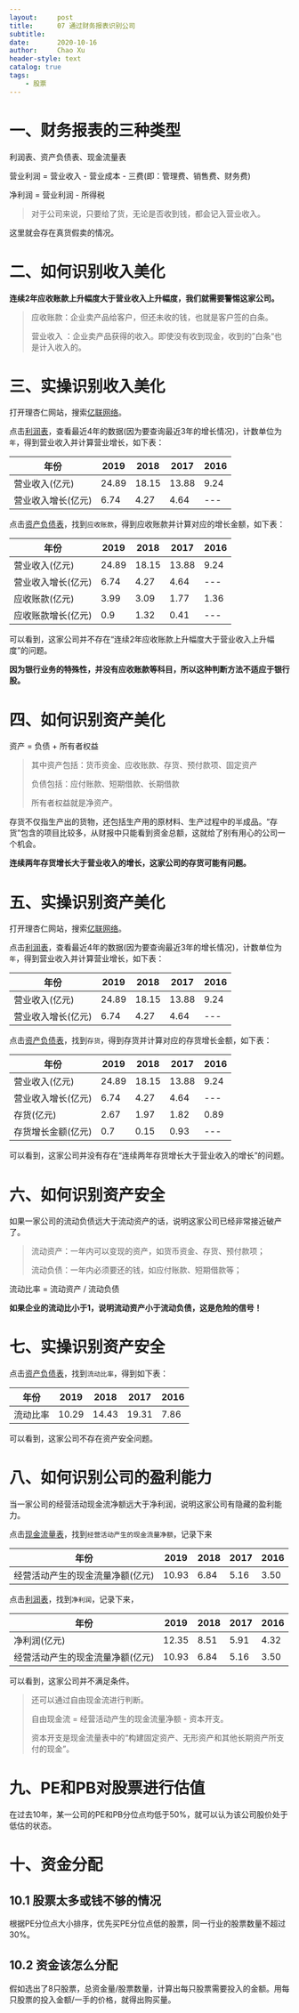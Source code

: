 ```yaml
---
layout:     post
title:      07 通过财务报表识别公司
subtitle:   
date:       2020-10-16
author:     Chao Xu
header-style: text 
catalog: true
tags:
    - 股票
---
```


# 一、财务报表的三种类型

利润表、资产负债表、现金流量表

营业利润 = 营业收入 - 营业成本 - 三费(即：管理费、销售费、财务费)

净利润 = 营业利润 - 所得税

> 对于公司来说，只要给了货，无论是否收到钱，都会记入营业收入。

这里就会存在真货假卖的情况。

# 二、如何识别收入美化

**连续2年应收账款上升幅度大于营业收入上升幅度，我们就需要警惕这家公司。**

> 应收账款：企业卖产品给客户，但还未收的钱，也就是客户签的白条。
>
> 营业收入 ：企业卖产品获得的收入。即使没有收到现金，收到的”白条“也是计入收入的。

# 三、实操识别收入美化

打开理杏仁网站，搜索[亿联网络](https://www.lixinger.com/analytics/company/sz/300628/300628/detail/fundamental/value/primary)。

点击[利润表](https://www.lixinger.com/analytics/company/sz/300628/300628/detail/ps)，查看最近4年的数据(因为要查询最近3年的增长情况)，计数单位为`年`，得到营业收入并计算营业增长，如下表：

| 年份               | 2019  | 2018  | 2017  | 2016 |
| ------------------ | ----- | ----- | ----- | ---- |
| 营业收入(亿元)     | 24.89 | 18.15 | 13.88 | 9.24 |
| 营业收入增长(亿元) | 6.74  | 4.27  | 4.64  | ---  |

点击[资产负债表](https://www.lixinger.com/analytics/company/sz/300628/300628/detail/bs)，找到`应收账款`，得到应收账款并计算对应的增长金额，如下表：

| 年份               | 2019  | 2018  | 2017  | 2016 |
| ------------------ | ----- | ----- | ----- | ---- |
| 营业收入(亿元)     | 24.89 | 18.15 | 13.88 | 9.24 |
| 营业收入增长(亿元) | 6.74  | 4.27  | 4.64  | ---  |
| 应收账款(亿元)     | 3.99  | 3.09  | 1.77  | 1.36 |
| 应收账款增长(亿元) | 0.9   | 1.32  | 0.41  | ---  |

可以看到，这家公司并不存在“连续2年应收账款上升幅度大于营业收入上升幅度”的问题。

**因为银行业务的特殊性，并没有应收账款等科目，所以这种判断方法不适应于银行股。**

# 四、如何识别资产美化

资产 = 负债 + 所有者权益

> 其中资产包括：货币资金、应收账款、存货、预付款项、固定资产
>
> 负债包括：应付账款、短期借款、长期借款
>
> 所有者权益就是净资产。

存货不仅指生产出的货物，还包括生产用的原材料、生产过程中的半成品。“存货”包含的项目比较多，从财报中只能看到资金总额，这就给了别有用心的公司一个机会。

**连续两年存货增长大于营业收入的增长，这家公司的存货可能有问题。**

# 五、实操识别资产美化

打开理杏仁网站，搜索[亿联网络](https://www.lixinger.com/analytics/company/sz/300628/300628/detail/fundamental/value/primary)。

点击[利润表](https://www.lixinger.com/analytics/company/sz/300628/300628/detail/ps)，查看最近4年的数据(因为要查询最近3年的增长情况)，计数单位为`年`，得到营业收入并计算营业增长，如下表：

| 年份               | 2019  | 2018  | 2017  | 2016 |
| ------------------ | ----- | ----- | ----- | ---- |
| 营业收入(亿元)     | 24.89 | 18.15 | 13.88 | 9.24 |
| 营业收入增长(亿元) | 6.74  | 4.27  | 4.64  | ---  |

点击[资产负债表](https://www.lixinger.com/analytics/company/sz/300628/300628/detail/bs)，找到`存货`，得到存货并计算对应的存货增长金额，如下表：

| 年份               | 2019  | 2018  | 2017  | 2016 |
| ------------------ | ----- | ----- | ----- | ---- |
| 营业收入(亿元)     | 24.89 | 18.15 | 13.88 | 9.24 |
| 营业收入增长(亿元) | 6.74  | 4.27  | 4.64  | ---  |
| 存货(亿元)         | 2.67  | 1.97  | 1.82  | 0.89 |
| 存货增长金额(亿元) | 0.7   | 0.15  | 0.93  | ---  |

可以看到，这家公司并没有存在“连续两年存货增长大于营业收入的增长”的问题。

# 六、如何识别资产安全

如果一家公司的流动负债远大于流动资产的话，说明这家公司已经非常接近破产了。

> 流动资产：一年内可以变现的资产，如货币资金、存货、预付款项；
>
> 流动负债：一年内必须要还的钱，如应付账款、短期借款等；

流动比率 = 流动资产 / 流动负债

**如果企业的流动比小于1，说明流动资产小于流动负债，这是危险的信号！**

# 七、实操识别资产安全

点击[资产负债表](https://www.lixinger.com/analytics/company/sz/300628/300628/detail/bs)，找到`流动比率`，得到如下表：

| 年份     | 2019  | 2018  | 2017  | 2016 |
| -------- | ----- | ----- | ----- | ---- |
| 流动比率 | 10.29 | 14.43 | 19.31 | 7.86 |

可以看到，这家公司不存在资产安全问题。

# 八、如何识别公司的盈利能力

当一家公司的经营活动现金流净额远大于净利润，说明这家公司有隐藏的盈利能力。

点击[现金流量表](https://www.lixinger.com/analytics/company/sz/300628/300628/detail/cfs)，找到`经营活动产生的现金流量净额`，记录下来

| 年份                             | 2019  | 2018 | 2017 | 2016 |
| -------------------------------- | ----- | ---- | ---- | ---- |
| 经营活动产生的现金流量净额(亿元) | 10.93 | 6.84 | 5.16 | 3.50 |

点击[利润表](https://www.lixinger.com/analytics/company/sz/300628/300628/detail/ps)，找到`净利润`，记录下来，

| 年份                             | 2019  | 2018 | 2017 | 2016 |
| -------------------------------- | ----- | ---- | ---- | ---- |
| 净利润(亿元)                     | 12.35 | 8.51 | 5.91 | 4.32 |
| 经营活动产生的现金流量净额(亿元) | 10.93 | 6.84 | 5.16 | 3.50 |

可以看到，这家公司并不满足条件。

> 还可以通过自由现金流进行判断。
>
> 自由现金流 = 经营活动产生的现金流量净额 - 资本开支。
>
> 资本开支是现金流量表中的“构建固定资产、无形资产和其他长期资产所支付的现金”。

# 九、PE和PB对股票进行估值

在过去10年，某一公司的PE和PB分位点均低于50%，就可以认为该公司股价处于低估的状态。

# 十、资金分配

## 10.1 股票太多或钱不够的情况

根据PE分位点大小排序，优先买PE分位点低的股票，同一行业的股票数量不超过30%。

## 10.2 资金该怎么分配

假如选出了8只股票，总资金量/股票数量，计算出每只股票需要投入的金额。用每只股票的投入金额/一手的价格，就得出购买量。